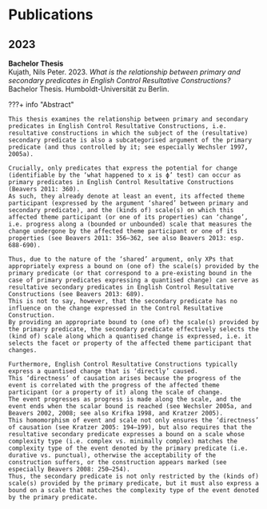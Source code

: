 # Publications

## 2023

**Bachelor Thesis**  
Kujath, Nils Peter. 2023. *What is the relationship between primary and secondary predicates in English Control Resultative Constructions?* Bachelor Thesis. Humboldt-Universität zu Berlin.

???+ info "Abstract"

    This thesis examines the relationship between primary and secondary predicates in English Control Resultative Constructions, i.e. resultative constructions in which the subject of the (resultative) secondary predicate is also a subcategorised argument of the primary predicate (and thus controlled by it; see especially Wechsler 1997, 2005a).

    Crucially, only predicates that express the potential for change (identifiable by the ‘what happened to x is ϕ’ test) can occur as primary predicates in English Control Resultative Constructions (Beavers 2011: 360). 
    As such, they already denote at least an event, its affected theme participant (expressed by the argument ‘shared’ between primary and secondary predicate), and the (kinds of) scale(s) on which this affected theme participant (or one of its properties) can ‘change’, i.e. progress along a (bounded or unbounded) scale that measures the change undergone by the affected theme participant or one of its properties (see Beavers 2011: 356–362, see also Beavers 2013: esp. 688-690).

    Thus, due to the nature of the ‘shared’ argument, only XPs that appropriately express a bound on (one of) the scale(s) provided by the primary predicate (or that correspond to a pre-existing bound in the case of primary predicates expressing a quantised change) can serve as resultative secondary predicates in English Control Resultative Constructions (see Beavers 2013: 689).
    This is not to say, however, that the secondary predicate has no influence on the change expressed in the Control Resultative Construction.
    By providing an appropriate bound to (one of) the scale(s) provided by the primary predicate, the secondary predicate effectively selects the (kind of) scale along which a quantised change is expressed, i.e. it selects the facet or property of the affected theme participant that changes.

    Furthermore, English Control Resultative Constructions typically express a quantised change that is ‘directly’ caused.
    This ‘directness’ of causation arises because the progress of the event is correlated with the progress of the affected theme participant (or a property of it) along the scale of change.
    The event progresses as progress is made along the scale, and the event ends when the scalar bound is reached (see Wechsler 2005a, and Beavers 2002, 2008; see also Krifka 1998, and Kratzer 2005).
    This homomorphism of event and scale not only ensures the ‘directness’ of causation (see Kratzer 2005: 194–199), but also requires that the resultative secondary predicate expresses a bound on a scale whose complexity type (i.e. complex vs. minimally complex) matches the complexity type of the event denoted by the primary predicate (i.e. durative vs. punctual), otherwise the acceptability of the construction suffers, or the construction appears marked (see especially Beavers 2008: 250–254).
    Thus, the secondary predicate is not only restricted by the (kinds of) scale(s) provided by the primary predicate, but it must also express a bound on a scale that matches the complexity type of the event denoted by the primary predicate.
